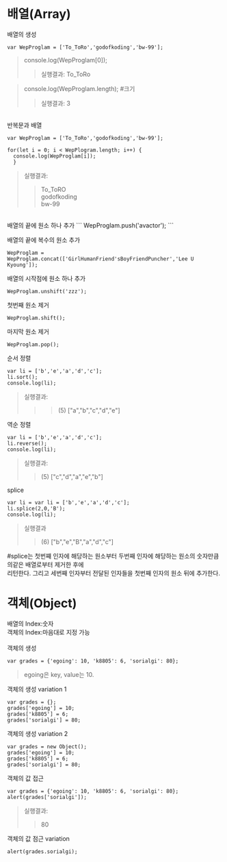 # 배열(Array)
배열의 생성
```
var WepProglam = ['To_ToRo','godofkoding','bw-99'];
```
>console.log(WepProglam[0]);
>> 실행결과: To_ToRo<br/>

>console.log(WepProglam.length); #크기
>> 실행결과: 3

<br/> 
반복문과 배열

```
var WepProglam = ['To_ToRo','godofkoding','bw-99'];

for(let i = 0; i < WepPlogram.length; i++) {
  console.log(WepProglam[i]);
  }
```
>실행결과:
>>To_ToRO<br/>godofkoding<br/>bw-99

<br/>
배열의 끝에 원소 하나 추가
```
WepProglam.push('avactor');
```

배열의 끝에 복수의 원소 추가
```
WepProglam = WepProglam.concat(['GirlHumanFriend'sBoyFriendPuncher','Lee U Kyoung']);
```

배열의 시작점에 원소 하나 추가
```
WepProglam.unshift('zzz');
```

첫번째 원소 제거
```
WepProglam.shift();
```

마지막 원소 제거
```
WepProglam.pop();
```

순서 정렬
```
var li = ['b','e','a','d','c'];
li.sort();
console.log(li);
```
>실행결과:
>>>(5) ["a","b","c","d","e"]

역순 정렬
```
var li = ['b','e','a','d','c'];
li.reverse();
console.log(li);
```
>실행결과:
>>(5) ["c","d","a","e","b"]

splice
```
var li = var li = ['b','e','a','d','c'];
li.splice(2,0,'B');
console.log(li);
```
>실행결과
>>(6) ["b","e","B","a","d","c"]

#splice는 첫번쨰 인자에 해당하는 원소부터 두번째 인자에 해당하는 원소의 숫자만큼의같은 배열로부터 제거한 후에<br/>리턴한다. 그리고 세번째 인자부터 전달된 인자들을 첫번째 인자의 원소 뒤에 추가한다.

# 객체(Object)
배열의 Index:숫자<br/>
객체의 Index:마음대로 지정 가능
<br/><br/>
객체의 생성
```
var grades = {'egoing': 10, 'k8805': 6, 'sorialgi': 80};
```
>egoing은 key, value는 10.

객체의 생성 variation 1
```
var grades = {};
grades['egoing'] = 10;
grades['k8805'] = 6;
grades['sorialgi'] = 80;
```

객체의 생성 variation 2
```
var grades = new Object();
grades['egoing'] = 10;
grades['k8805'] = 6;
grades['sorialgi'] = 80;
```

객체의 값 접근
```
var grades = {'egoing': 10, 'k8805': 6, 'sorialgi': 80};
alert(grades['sorialgi']);
```
>실행결과:
>>80

객체의 값 점근 variation
```
alert(grades.sorialgi);
```




